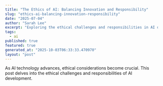 ```yaml
---
title: "The Ethics of AI: Balancing Innovation and Responsibility"
slug: "ethics-ai-balancing-innovation-responsibility"
date: "2025-07-04"
author: "Sarah Lee"
excerpt: "Exploring the ethical challenges and responsibilities in AI development."
tags:
  - ai
published: true
featured: true
generated_at: "2025-10-03T06:33:33.470970"
layout: "post"
---
```


As AI technology advances, ethical considerations become crucial. This post delves into the ethical challenges and responsibilities of AI development.